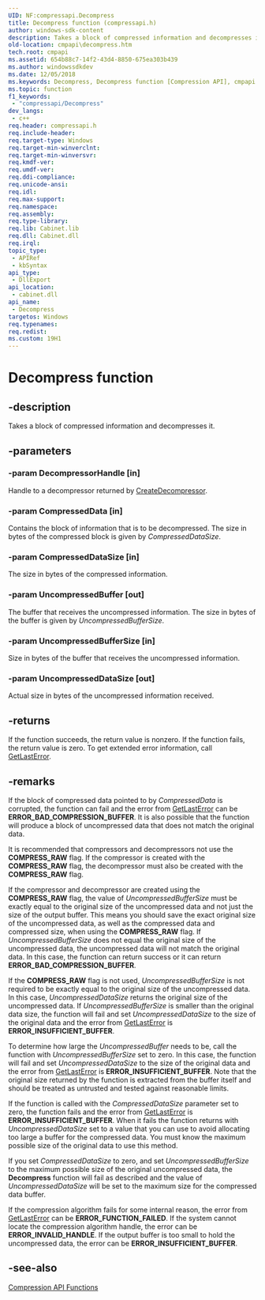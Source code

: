 ```yaml
---
UID: NF:compressapi.Decompress
title: Decompress function (compressapi.h)
author: windows-sdk-content
description: Takes a block of compressed information and decompresses it.
old-location: cmpapi\decompress.htm
tech.root: cmpapi
ms.assetid: 654b88c7-14f2-43d4-8850-675ea303b439
ms.author: windowssdkdev
ms.date: 12/05/2018
ms.keywords: Decompress, Decompress function [Compression API], cmpapi.decompress, compressapi/Decompress
ms.topic: function
f1_keywords: 
 - "compressapi/Decompress"
dev_langs:
 - c++
req.header: compressapi.h
req.include-header: 
req.target-type: Windows
req.target-min-winverclnt: 
req.target-min-winversvr: 
req.kmdf-ver: 
req.umdf-ver: 
req.ddi-compliance: 
req.unicode-ansi: 
req.idl: 
req.max-support: 
req.namespace: 
req.assembly: 
req.type-library: 
req.lib: Cabinet.lib
req.dll: Cabinet.dll
req.irql: 
topic_type:
 - APIRef
 - kbSyntax
api_type:
 - DllExport
api_location:
 - cabinet.dll
api_name:
 - Decompress
targetos: Windows
req.typenames: 
req.redist: 
ms.custom: 19H1
---
```


# Decompress function


## -description


Takes a block of compressed information and decompresses it.


## -parameters




### -param DecompressorHandle [in]

Handle to a decompressor returned by <a href="https://docs.microsoft.com/windows/desktop/api/compressapi/nf-compressapi-createdecompressor">CreateDecompressor</a>.


### -param CompressedData [in]

Contains the block of information that is to be decompressed. The size in bytes of the compressed block is given by <i>CompressedDataSize</i>.


### -param CompressedDataSize [in]

The size in bytes  of the compressed information.


### -param UncompressedBuffer [out]

The buffer that receives the uncompressed information. The size in bytes of the buffer is given by <i>UncompressedBufferSize</i>.


### -param UncompressedBufferSize [in]

Size  in bytes of the buffer that receives the uncompressed information.


### -param UncompressedDataSize [out]

Actual size  in bytes of the uncompressed information received.


## -returns



If the function succeeds, the return value is nonzero. If the function fails, the return value is zero. To get extended error information, call <a href="https://docs.microsoft.com/windows/desktop/api/errhandlingapi/nf-errhandlingapi-getlasterror">GetLastError</a>.




## -remarks



If the block of compressed data pointed to by <i>CompressedData</i> is corrupted, the function can fail and the error from <a href="https://docs.microsoft.com/windows/desktop/api/errhandlingapi/nf-errhandlingapi-getlasterror">GetLastError</a> can be <b>ERROR_BAD_COMPRESSION_BUFFER</b>. It is also possible that the function will produce  a block of uncompressed data that does not match the original data.  

It is recommended that compressors and decompressors not use the <b>COMPRESS_RAW</b> flag. If the compressor is created with the <b>COMPRESS_RAW</b> flag,  the decompressor must also be created with the <b>COMPRESS_RAW</b> flag. 

 If the compressor and decompressor are created using the <b>COMPRESS_RAW</b> flag, the value of <i>UncompressedBufferSize</i> must be exactly equal to the original size of the uncompressed data and not just the size of the output buffer. This means you should save the exact original size of the uncompressed data, as well as the   compressed data and compressed size, when using the <b>COMPRESS_RAW</b> flag. If  <i>UncompressedBufferSize</i> does not equal the original size of the uncompressed data, the uncompressed data will not match the original data. In this case, the function can return success or it can return <b>ERROR_BAD_COMPRESSION_BUFFER</b>. 

If the <b>COMPRESS_RAW</b> flag is not used, <i>UncompressedBufferSize</i> is not required to be exactly equal to the original size of the uncompressed data.  In this case, <i>UncompressedDataSize</i> returns the original size of the uncompressed data. If <i>UncompressedBufferSize</i> is smaller than the original data size, the function will fail and set <i>UncompressedDataSize</i> to the size of the original data and the error from <a href="https://docs.microsoft.com/windows/desktop/api/errhandlingapi/nf-errhandlingapi-getlasterror">GetLastError</a> is <b>ERROR_INSUFFICIENT_BUFFER</b>.

To determine how large the <i>UncompressedBuffer</i> needs to be, call the function with <i>UncompressedBufferSize</i> set to zero.  In this case, the function will fail and set <i>UncompressedDataSize</i> to the size of the original data and the error from <a href="https://docs.microsoft.com/windows/desktop/api/errhandlingapi/nf-errhandlingapi-getlasterror">GetLastError</a> is <b>ERROR_INSUFFICIENT_BUFFER</b>.  Note that the original size returned by the function is extracted from the buffer itself and should be treated as untrusted and tested against reasonable limits.

If the function is called with the <i>CompressedDataSize</i> parameter set to zero, the function fails and the error from <a href="https://docs.microsoft.com/windows/desktop/api/errhandlingapi/nf-errhandlingapi-getlasterror">GetLastError</a> is <b>ERROR_INSUFFICIENT_BUFFER</b>. When it fails the function returns with <i>UncompressedDataSize</i> set to a value that you can use to avoid allocating too large a buffer for the compressed data. You must know the maximum possible size of the original data to use this method.

If you set <i>CompressedDataSize</i> to zero, and set <i>UncompressedBufferSize</i> to the maximum possible size of the original uncompressed data, the <b>Decompress</b> function will fail as described and the value of <i>UncompressedDataSize</i> will be set to the maximum size for the compressed data buffer.

If the compression algorithm fails for some internal reason, the error from <a href="https://docs.microsoft.com/windows/desktop/api/errhandlingapi/nf-errhandlingapi-getlasterror">GetLastError</a> can be <b>ERROR_FUNCTION_FAILED</b>.     If the  system cannot locate the compression algorithm handle, the error can be <b>ERROR_INVALID_HANDLE</b>. If the output buffer is too small to hold the uncompressed data, the error can be <b>ERROR_INSUFFICIENT_BUFFER</b>.






## -see-also




<a href="https://docs.microsoft.com/windows/desktop/cmpapi/compression-api-functions">Compression API Functions</a>
 

 

